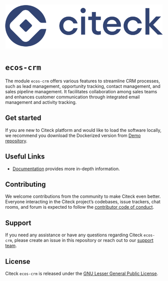 ![Citeck ECOS Logo](https://raw.githubusercontent.com/Citeck/ecos-ui/develop/public/img/logo/ecos-logo.svg)

# `ecos-crm`

The module `ecos-crm` offers various features to streamline CRM processes, such as lead management, opportunity tracking, contact management, and sales pipeline management. It facilitates collaboration among sales teams and enhances customer communication through integrated email management and activity tracking.

## Get started

If you are new to Citeck platform and would like to load the software locally, we recommend you download the Dockerized version from [Demo repository](https://github.com/Citeck/citeck-community).

## Useful Links

- [Documentation](https://citeck-ecos.readthedocs.io/ru/latest/index.html) provides more in-depth information.

## Contributing

We welcome contributions from the community to make Citeck even better. Everyone interacting in the Citeck project’s codebases, issue trackers, chat rooms, and forum is expected to follow the [contributor code of conduct](https://github.com/rubygems/rubygems/blob/master/CODE_OF_CONDUCT.md).

## Support

If you need any assistance or have any questions regarding Citeck `ecos-crm`, please create an issue in this repository or reach out to our [support team](mailto:support@citeck.ru).

## License

Citeck `ecos-crm` is released under the [GNU Lesser General Public License](LICENSE).
